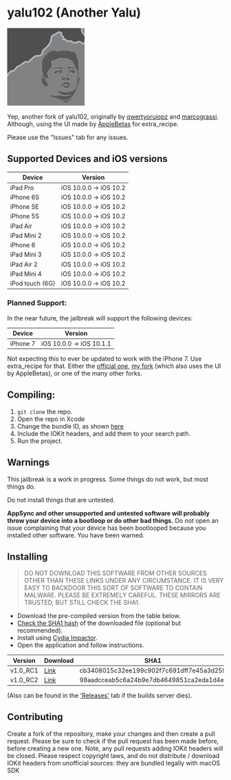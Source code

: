 # yalu102 (Another Yalu)

![Yalu logo](https://github.com/kpwn/yalu102/blob/master/yalu102/Assets.xcassets/AppIcon.appiconset/AppIcon60x60@3x.png?raw=true)

Yep, another fork of yalu102, originally by [qwertyoruiopz](https://twitter.com/qwertyoruiopz) and [marcograssi](marcograss). Although, using the UI made by [AppleBetas](https://twitter.com/applebetasdev) for extra_recipe.

Please use the "Issues" tab for any issues.

## Supported Devices and iOS versions

| Device | Version |
|---------|----------|
| iPad Pro  | iOS 10.0.0 -> iOS 10.2 |
| iPhone 6S  | iOS 10.0.0 -> iOS 10.2 |
| iPhone SE  | iOS 10.0.0 -> iOS 10.2 |
| iPhone 5S  | iOS 10.0.0 -> iOS 10.2 |
| iPad Air | iOS 10.0.0 -> iOS 10.2 |
| iPad Mini 2| iOS 10.0.0 -> iOS 10.2 |
| iPhone 6  | iOS 10.0.0 -> iOS 10.2 |
| iPad Mini 3| iOS 10.0.0 -> iOS 10.2 |
| iPad Air 2| iOS 10.0.0 -> iOS 10.2 |
| iPad Mini 4 | iOS 10.0.0 -> iOS 10.2 |
| iPod touch (6G)  | iOS 10.0.0 -> iOS 10.2 |

### Planned Support:

In the near future, the jailbreak will support the following devices:

| Device | Version |
|---------|----------|
| iPhone 7  | iOS 10.0.0 -> iOS 10.1.1 |

Not expecting this to ever be updated to work with the iPhone 7. Use extra_recipe for that. Either the [official one](https://github.com/xerub/extra_recipe), [my fork](https://github.com/mullak99/extra_recipe) (which also uses the UI by AppleBetas), or one of the many other forks.

## Compiling:

1. `git clone` the repo.
2. Open the repo in Xcode
3. Change the bundle ID, as shown [here](https://www.reddit.com/r/sideloaded/wiki/how-to-sideload#wiki_changing_the_bundle_identifier_and_team)
4. Include the IOKit headers, and add them to your search path.
5. Run the project.

## Warnings

This jailbreak is a work in progress. Some things do not work, but most things do.

Do not install things that are untested.

**AppSync and other unsupported and untested software will probably throw your device into a bootloop or do other bad things.** Do not open an issue complaining that your device has been bootlooped because you installed other software. You have been warned.

## Installing

> DO NOT DOWNLOAD THIS SOFTWARE FROM OTHER SOURCES OTHER THAN THESE LINKS UNDER ANY CIRCUMSTANCE. IT IS VERY EASY TO BACKDOOR THIS SORT OF SOFTWARE TO CONTAIN MALWARE. PLEASE BE EXTREMELY CAREFUL. THESE MIRRORS ARE TRUSTED, BUT STILL CHECK THE SHA1.

* Download the pre-compiled version from the table below.
* [Check the SHA1 hash](http://onlinemd5.com) of the downloaded file (optional but recommended).
* Install using [Cydia Impactor](http://www.cydiaimpactor.com/).
* Open the application and follow instructions.


| Version | Download | SHA1 |
|---------|----------|------|
| v1.0_RC1 | [Link](https://builds.mullak99.co.uk/Jailbreak/anotheryalu/AnotherYalu-v1.0_RC1.ipa) | cb3408015c32ee199c902f7c691dff7e45a3d259  |
| v1.0_RC2 | [Link](https://builds.mullak99.co.uk/Jailbreak/anotheryalu/AnotherYalu-v1.0_RC2.ipa) | 98aadcceab5c6a24b9e7db4649851ca2eda1d4ef  |

(Also can be found in the ['Releases'](https://github.com/mullak99/yalu102/releases) tab if the builds server dies).

## Contributing

Create a fork of the repository, make your changes and then create a pull request.
Please be sure to check if the pull request has been made before, before creating a new one. Note, any pull requests adding IOKit headers will be closed. Please respect copyright laws, and do not distribute / download IOKit headers from unofficial sources: they are bundled legally with macOS SDK

